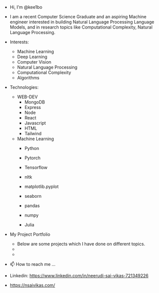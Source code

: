 - Hi, I’m @kee1bo
- I am a recent Computer Science Graduate and an aspiring Machine engineer interested in building Natural Language                 Processing Language Models, and in research topics like Computational Complexity, Natural Language Processing. 

    
- Interests:
  - Machine Learning
  - Deep Learning
  - Computer Vision
  - Natural Language Processing
  - Computational Complexity
  - Algorithms

- Technologies:
  
  - WEB-DEV
    - MongoDB
    - Express
    - Node
    - React
    - Javascript
    - HTML
    - Tailwind
  - Machine Learning
    - Python
    - Pytorch
    - Tensorflow
    - nltk
    - matplotlib.pyplot
    - seaborn
    - pandas
    - numpy
    
    - Julia

- My Project Portfolio
  - Below are some projects which I have done on different topics.
  - 
  -   
- 📫 How to reach me ...
- Linkedin: https://www.linkedin.com/in/neerudi-sai-vikas-721349226
- https://nsaivikas.com/


<!---
kee1bo/kee1bo is a ✨ special ✨ repository because its `README.md` (this file) appears on your GitHub profile.
You can click the Preview link to take a look at your changes.
--->
